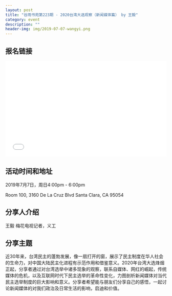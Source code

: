 ```yaml
---
layout: post
title: "谷雨书苑第223期 - 2020台湾大选观察（新闻媒体篇） by 王毅"
category: event
description: ""
header-img: img/2019-07-07-wangyi.png
---
```


## 报名链接
<div style="width:100%; text-align:left;" ><iframe src="//eventbrite.com/tickets-external?eid=64646252682&ref=etckt" frameborder="0" height="300" width="100%" vspace="0" hspace="0" marginheight="5" marginwidth="5" scrolling="auto" allowtransparency="true"></iframe></div>

## 活动时间和地址
2019年7月7日，周日4:00pm - 6:00pm

Room 100, 3160 De La Cruz Blvd Santa Clara, CA 95054


## 分享人介绍
王毅 梅花电视记者，义工

## 分享主题
近30年来，台湾民主的蓬勃发展，像一扇打开的窗，展示了民主制度在华人社会的生命力，对中国大陆民主化进程有示范作用和借鉴意义。2020年台湾大选烽烟正起，分享者通过对台湾选举中诸多现象的观察，联系自媒体、网红的崛起，传统媒体的危机，以及互联网时代下民主选举的革命性变化，力图剖析新闻媒体对当代民主选举制度的巨大影响和意义。分享者希望能与朋友们分享自己的感悟，一起讨论新闻媒体的对我们政治及日常生活的影响，启迪和价值。
